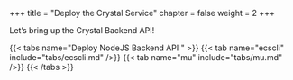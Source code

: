 +++
title = "Deploy the Crystal Service"
chapter = false
weight = 2
+++

Let’s bring up the Crystal Backend API!

{{< tabs name="Deploy NodeJS Backend API " >}}
{{< tab name="ecscli" include="tabs/ecscli.md" />}}
{{< tab name="mu" include="tabs/mu.md" />}}
{{< /tabs >}}

